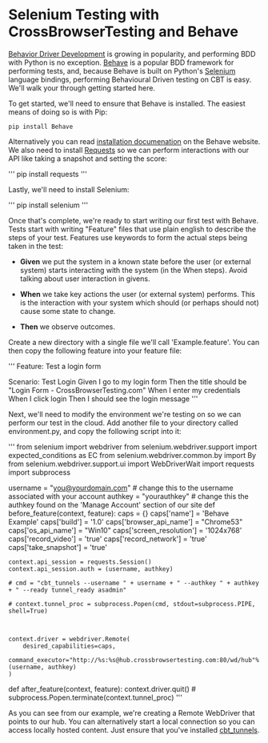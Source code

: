 # Selenium Testing with CrossBrowserTesting and Behave

[Behavior Driver Development](https://en.wikipedia.org/wiki/Behavior-driven_development) is growing in popularity, and performing BDD with Python is no exception. [Behave](http://pythonhosted.org/behave/) is a popular BDD framework for performing tests, and, because Behave is built on Python's [Selenium](http://docs.seleniumhq.org) language bindings, performing Behavioural Driven testing on CBT is easy. We'll walk your through getting started here.

To get started, we'll need to ensure that Behave is installed. The easiest means of doing so is with Pip:

```
pip install Behave
```

Alternatively you can read [installation documenation](http://pythonhosted.org/behave/install.html) on the Behave website. We also need to install [Requests](http://docs.python-requests.org/en/master/) so we can perform interactions with our API like taking a snapshot and setting the score:

'''
pip install requests
'''

Lastly, we'll need to install Selenium:

'''
pip install selenium
'''

Once that's complete, we're ready to start writing our first test with Behave. Tests start with writing "Feature" files that use plain english to describe the steps of your test. Features use keywords to form the actual steps being taken in the test:

* **Given** we put the system in a known state before the user (or external system) starts interacting with the system (in the When steps). Avoid talking about user interaction in givens.

* **When** we take key actions the user (or external system) performs. This is the interaction with your system which should (or perhaps should not) cause some state to change.

* **Then** we observe outcomes.

Create a new directory with a single file we'll call 'Example.feature'. You can then copy the following feature into your feature file:

'''
Feature: Test a login form

Scenario: Test Login
  Given I go to my login form
  Then the title should be "Login Form - CrossBrowserTesting.com"
  When I enter my credentials
  When I click login
  Then I should see the login message
'''

Next, we'll need to modify the environment we're testing on so we can perform our test in the cloud. Add another file to your directory called environment.py, and copy the following script into it:

'''
from selenium import webdriver
from selenium.webdriver.support import expected_conditions as EC
from selenium.webdriver.common.by import By
from selenium.webdriver.support.ui import WebDriverWait
import requests
import subprocess

username = "you@yourdomain.com"							# change this to the username associated with your account
authkey  = "yourauthkey"								# change this the authkey found on the 'Manage Account' section of our site
def before_feature(context, feature):
    caps = {}
    caps['name'] = 'Behave Example'
    caps['build'] = '1.0'
    caps['browser_api_name'] = "Chrome53"
    caps['os_api_name'] = "Win10"
    caps['screen_resolution'] = '1024x768'
    caps['record_video'] = 'true'
    caps['record_network'] = 'true'
    caps['take_snapshot'] = 'true'


    context.api_session = requests.Session()
    context.api_session.auth = (username, authkey)

    # cmd = "cbt_tunnels --username " + username + " --authkey " + authkey + " --ready tunnel_ready asadmin" 
    
    # context.tunnel_proc = subprocess.Popen(cmd, stdout=subprocess.PIPE, shell=True)



    context.driver = webdriver.Remote(
        desired_capabilities=caps,
        command_executor="http://%s:%s@hub.crossbrowsertesting.com:80/wd/hub"%(username, authkey)
    )
    
def after_feature(context, feature):
    context.driver.quit() 
    # subprocess.Popen.terminate(context.tunnel_proc)
'''

As you can see from our example, we're creating a Remote WebDriver that points to our hub. You can alternatively start a local connection so you can access locally hosted content. Just ensure that you've installed [cbt_tunnels](https://github.com/crossbrowsertesting/cbt-tunnel-nodejs).